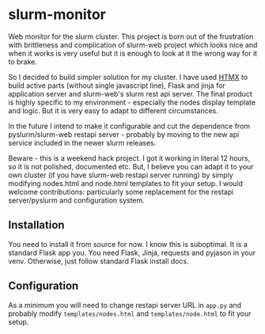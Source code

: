 # slurm-monitor
Web monitor for the slurm cluster. This project is born out of the frustration with brittleness and complication of slurm-web project which looks nice and when it works is very useful but it is enough to look at it the wrong way for it to brake. 

So I decided to build simpler solution for my cluster. I have used [HTMX](http://htmx.org/) to build active parts (without single javascript line), Flask and jinja for application server and slurm-web's slurm rest api server. The final product is highly specific to my environment - especially the nodes display template and logic. But it is very easy to adapt to different circumstances.

In the future I intend to make it configurable and cut the dependence from pyslurm/slurm-web restapi server - probably by moving to the new api service included in the newer slurm releases. 

Beware - this is a weekend hack project. I got it working in literal 12 hours, so it is not polished, documented etc. But, I believe you can adapt it to your own cluster (if you have slurm-web restapi server running) by simply modifying nodes.html and node.html templates to fit your setup. I would welcome contributions: particularly some replacement for the restapi server/pyslurm and configuration system.

## Installation

You need to install it from source for now. I know this is suboptimal. It is a standard Flask app you. You need Flask, Jinja, requests and pyjason in your venv. Otherwise, just follow standard Flask install docs.

## Configuration

As a minimum you will need to change restapi server URL in `app.py` and probably modify `templates/nodes.html` and `templates/node.html` to fit your setup.